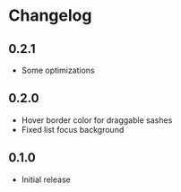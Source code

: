 # Changelog

## 0.2.1

- Some optimizations

## 0.2.0

- Hover border color for draggable sashes
- Fixed list focus background

## 0.1.0

- Initial release
